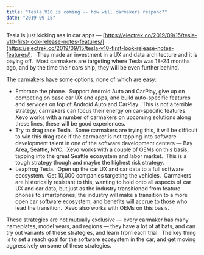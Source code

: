 ```yaml
---
title: "Tesla V10 is coming -- how will carmakers respond?"
date: "2019-09-15"
---
```


Tesla is just kicking ass in car apps — [https://electrek.co/2019/09/15/tesla-v10-first-look-release-notes-features/](https://electrek.co/2019/09/15/tesla-v10-first-look-release-notes-features/).   They made an investment in a UX and data architecture and it is paying off.  Most carmakers are targeting where Tesla was 18-24 months ago, and by the time their cars ship, they will be even further behind.  

The carmakers have some options, none of which are easy:

- Embrace the phone.  Support Android Auto and CarPlay, give up on competing on base car UX and apps, and build auto-specific features and services on top of Android Auto and CarPlay.  This is not a terrible strategy, carmakers can focus their energy on car-specific features.  Xevo works with a number of carmakers on upcoming solutions along these lines, these will be good experiences.
- Try to drag race Tesla.  Some carmakers are trying this, it will be difficult to win this drag race if the carmaker is not tapping into software development talent in one of the software development centers — Bay Area, Seattle, NYC.  Xevo works with a couple of OEMs on this basis, tapping into the great Seattle ecosystem and labor market.  This is a tough strategy though and maybe the highest risk strategy.
- Leapfrog Tesla.  Open up the car UX and car data to a full software ecosystem.  Get 10,000 companies targeting the vehicles.  Carmakers are historically resistant to this, wanting to hold onto all aspects of car UX and car data, but just as the industry transitioned from feature phones to smartphones, the industry will make a transition to a more open car software ecosystem, and benefits will accrue to those who lead the transition.  Xevo also works with OEMs on this basis.

These strategies are not mutually exclusive — every carmaker has many nameplates, model years, and regions — they have a lot of at bats, and can try out variants of these strategies, and learn from each trial.  The key thing is to set a reach goal for the software ecosystem in the car, and get moving aggressively on some of these strategies.
